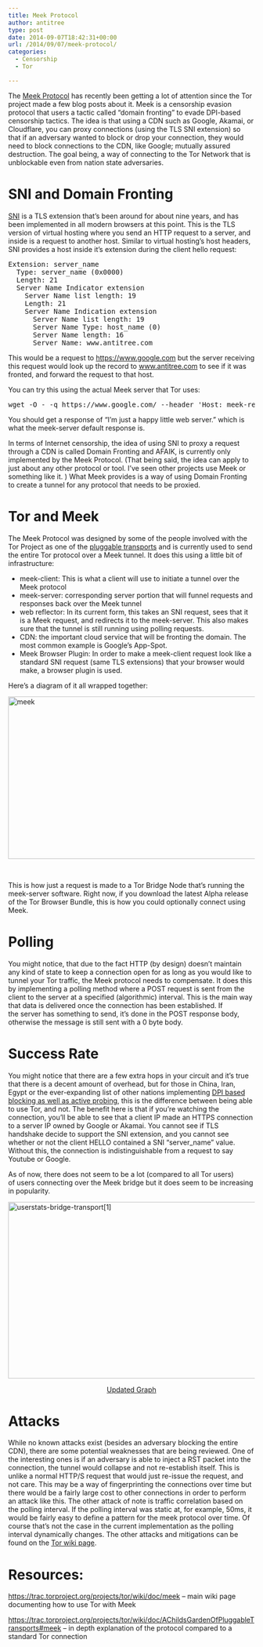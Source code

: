 ```yaml
---
title: Meek Protocol
author: antitree
type: post
date: 2014-09-07T18:42:31+00:00
url: /2014/09/07/meek-protocol/
categories:
  - Censorship
  - Tor

---
```

The [Meek Protocol][1] has recently been getting a lot of attention since the Tor project made a few blog posts about it. Meek is a censorship evasion protocol that users a tactic called &#8220;domain fronting&#8221; to evade DPI-based censorship tactics. The idea is that using a CDN such as Google, Akamai, or Cloudflare, you can proxy connections (using the TLS SNI extension) so that if an adversary wanted to block or drop your connection, they would need to block connections to the CDN, like Google; mutually assured destruction. The goal being, a way of connecting to the Tor Network that is unblockable even from nation state adversaries.

# SNI and Domain Fronting

[SNI][2] is a TLS extension that&#8217;s been around for about nine years, and has been implemented in all modern browsers at this point. This is the TLS version of virtual hosting where you send an HTTP request to a server, and inside is a request to another host. Similar to virtual hosting&#8217;s host headers, SNI provides a host inside it&#8217;s extension during the client hello request:

<pre class="lang:default mark:11 decode:true " title="TLS handshake with SNI">Extension: server_name
  Type: server_name (0x0000)
  Length: 21
  Server Name Indicator extension
    Server Name list length: 19
    Length: 21
    Server Name Indication extension
      Server Name list length: 19
      Server Name Type: host_name (0)
      Server Name length: 16
      Server Name: www.antitree.com</pre>

This would be a request to https://www.google.com but the server receiving this request would look up the record to www.antitree.com to see if it was fronted, and forward the request to that host.

You can try this using the actual Meek server that Tor uses:

<pre class="wiki">wget -O - -q https://www.google.com/ --header 'Host: meek-reflect.appspot.com'</pre>

You should get a response of &#8220;I&#8217;m just a happy little web server.&#8221; which is what the meek-server default response is.

In terms of Internet censorship, the idea of using SNI to proxy a request through a CDN is called Domain Fronting and AFAIK, is currently only implemented by the Meek Protocol. (That being said, the idea can apply to just about any other protocol or tool. I&#8217;ve seen other projects use Meek or something like it. ) What Meek provides is a way of using Domain Fronting to create a tunnel for any protocol that needs to be proxied.

# Tor and Meek

The Meek Protocol was designed by some of the people involved with the Tor Project as one of the [pluggable transports][3] and is currently used to send the entire Tor protocol over a Meek tunnel. It does this using a little bit of infrastructure:

  * meek-client: This is what a client will use to initiate a tunnel over the Meek protocol
  * meek-server: corresponding server portion that will funnel requests and responses back over the Meek tunnel
  * web reflector: In its current form, this takes an SNI request, sees that it is a Meek request, and redirects it to the meek-server. This also makes sure that the tunnel is still running using polling requests.
  * CDN: the important cloud service that will be fronting the domain. The most common example is Google&#8217;s App-Spot.
  * Meek Browser Plugin: In order to make a meek-client request look like a standard SNI request (same TLS extensions) that your browser would make, a browser plugin is used.

Here&#8217;s a diagram of it all wrapped together:

[<img class="alignnone wp-image-798" src="/wp-content/uploads/2014/09/meek-1024x423.png" alt="meek" width="800" height="331" />][4]

&nbsp;

This is how just a request is made to a Tor Bridge Node that&#8217;s running the meek-server software. Right now, if you download the latest Alpha release of the Tor Browser Bundle, this is how you could optionally connect using Meek.

# Polling

You might notice, that due to the fact HTTP (by design) doesn&#8217;t maintain any kind of state to keep a connection open for as long as you would like to tunnel your Tor traffic, the Meek protocol needs to compensate. It does this by implementing a polling method where a POST request is sent from the client to the server at a specified (algorithmic) interval. This is the main way that data is delivered once the connection has been established. If the server has something to send, it&#8217;s done in the POST response body, otherwise the message is still sent with a 0 byte body.

# Success Rate

You might notice that there are a few extra hops in your circuit and it&#8217;s true that there is a decent amount of overhead, but for those in China, Iran, Egypt or the ever-expanding list of other nations implementing [DPI based blocking as well as active probing][5], this is the difference between being able to use Tor, and not. The benefit here is that if you&#8217;re watching the connection, you&#8217;ll be able to see that a client IP made an HTTPS connection to a server IP owned by Google or Akamai. You cannot see if TLS handshake decide to support the SNI extension, and you cannot see whether or not the client HELLO contained a SNI &#8220;server_name&#8221; value. Without this, the connection is indistinguishable from a request to say Youtube or Google.

As of now, there does not seem to be a lot (compared to all Tor users) of users connecting over the Meek bridge but it does seem to be increasing in popularity.

[<img class="alignnone size-full wp-image-803" src="/wp-content/uploads/2014/09/userstats-bridge-transport1.png" alt="userstats-bridge-transport[1]" width="576" height="360" />][6]

<p style="text-align: center;">
  <a href="https://metrics.torproject.org/userstats-bridge-transport.png?transport=meek">Updated Graph</a>
</p>

# Attacks

While no known attacks exist (besides an adversary blocking the entire CDN), there are some potential weaknesses that are being reviewed. One of the interesting ones is if an adversary is able to inject a RST packet into the connection, the tunnel would collapse and not re-establish itself. This is unlike a normal HTTP/S request that would just re-issue the request, and not care. This may be a way of fingerprinting the connections over time but there would be a fairly large cost to other connections in order to perform an attack like this. The other attack of note is traffic correlation based on the polling interval. If the polling interval was static at, for example, 50ms, it would be fairly easy to define a pattern for the meek protocol over time. Of course that&#8217;s not the case in the current implementation as the polling interval dynamically changes. The other attacks and mitigations can be found on the [Tor wiki page][7].

# Resources:

<https://trac.torproject.org/projects/tor/wiki/doc/meek> &#8211; main wiki page documenting how to use Tor with Meek

<https://trac.torproject.org/projects/tor/wiki/doc/AChildsGardenOfPluggableTransports#meek> &#8211; in depth explanation of the protocol compared to a standard Tor connection

 [1]: https://trac.torproject.org/projects/tor/wiki/doc/meek
 [2]: https://en.wikipedia.org/wiki/Server_Name_Indication
 [3]: https://www.torproject.org/docs/pluggable-transports
 [4]: /wp-content/uploads/2014/09/meek.png
 [5]: http://freehaven.net/anonbib/#foci12-winter
 [6]: /wp-content/uploads/2014/09/userstats-bridge-transport1.png
 [7]: https://trac.torproject.org/projects/tor/wiki/doc/meek#Barrierstoindistinguishability